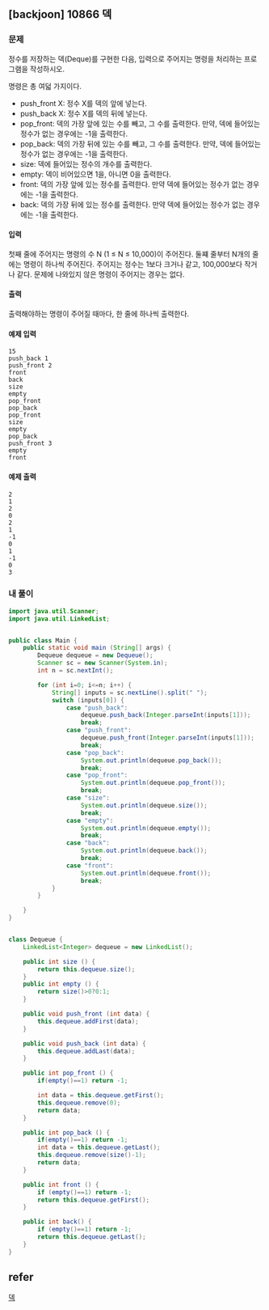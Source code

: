 ## [backjoon] 10866 덱

### 문제

정수를 저장하는 덱(Deque)를 구현한 다음, 입력으로 주어지는 명령을 처리하는 프로그램을 작성하시오.

명령은 총 여덟 가지이다.

- push_front X: 정수 X를 덱의 앞에 넣는다.
- push_back X: 정수 X를 덱의 뒤에 넣는다.
- pop_front: 덱의 가장 앞에 있는 수를 빼고, 그 수를 출력한다. 만약, 덱에 들어있는 정수가 없는 경우에는 -1을 출력한다.
- pop_back: 덱의 가장 뒤에 있는 수를 빼고, 그 수를 출력한다. 만약, 덱에 들어있는 정수가 없는 경우에는 -1을 출력한다.
- size: 덱에 들어있는 정수의 개수를 출력한다.
- empty: 덱이 비어있으면 1을, 아니면 0을 출력한다.
- front: 덱의 가장 앞에 있는 정수를 출력한다. 만약 덱에 들어있는 정수가 없는 경우에는 -1을 출력한다.
- back: 덱의 가장 뒤에 있는 정수를 출력한다. 만약 덱에 들어있는 정수가 없는 경우에는 -1을 출력한다.

#### 입력

첫째 줄에 주어지는 명령의 수 N (1 ≤ N ≤ 10,000)이 주어진다. 둘쨰 줄부터 N개의 줄에는 명령이 하나씩 주어진다. 주어지는 정수는 1보다 크거나 같고, 100,000보다 작거나 같다. 문제에 나와있지 않은 명령이 주어지는 경우는 없다.

#### 출력

출력해야하는 명령이 주어질 때마다, 한 줄에 하나씩 출력한다.

#### 예제 입력

```
15
push_back 1
push_front 2
front
back
size
empty
pop_front
pop_back
pop_front
size
empty
pop_back
push_front 3
empty
front
```

#### 예제 출력

```
2
1
2
0
2
1
-1
0
1
-1
0
3
```

### 내 풀이

```java
import java.util.Scanner;
import java.util.LinkedList;


public class Main {
    public static void main (String[] args) {
        Dequeue dequeue = new Dequeue();
        Scanner sc = new Scanner(System.in);
        int n = sc.nextInt();

        for (int i=0; i<=n; i++) {
            String[] inputs = sc.nextLine().split(" ");
            switch (inputs[0]) {
                case "push_back":
                    dequeue.push_back(Integer.parseInt(inputs[1]));
                    break;
                case "push_front":
                    dequeue.push_front(Integer.parseInt(inputs[1]));
                    break;
                case "pop_back":
                    System.out.println(dequeue.pop_back());
                    break;
                case "pop_front":
                    System.out.println(dequeue.pop_front());
                    break;
                case "size":
                    System.out.println(dequeue.size());
                    break;
                case "empty":
                    System.out.println(dequeue.empty());
                    break;
                case "back":
                    System.out.println(dequeue.back());
                    break;
                case "front":
                    System.out.println(dequeue.front());
                    break;
            }
        }

    }
}


class Dequeue {
    LinkedList<Integer> dequeue = new LinkedList();

    public int size () {
        return this.dequeue.size();
    }
    public int empty () {
        return size()>0?0:1;
    }

    public void push_front (int data) {
        this.dequeue.addFirst(data);
    }

    public void push_back (int data) {
        this.dequeue.addLast(data);
    }

    public int pop_front () {
        if(empty()==1) return -1;

        int data = this.dequeue.getFirst();
        this.dequeue.remove(0);
        return data;
    }

    public int pop_back () {
        if(empty()==1) return -1;
        int data = this.dequeue.getLast();
        this.dequeue.remove(size()-1);
        return data;
    }

    public int front () {
        if (empty()==1) return -1;
        return this.dequeue.getFirst();
    }

    public int back() {
        if (empty()==1) return -1;
        return this.dequeue.getLast();
    }
}


```

## refer

[덱](https://www.acmicpc.net/problem/10866)

